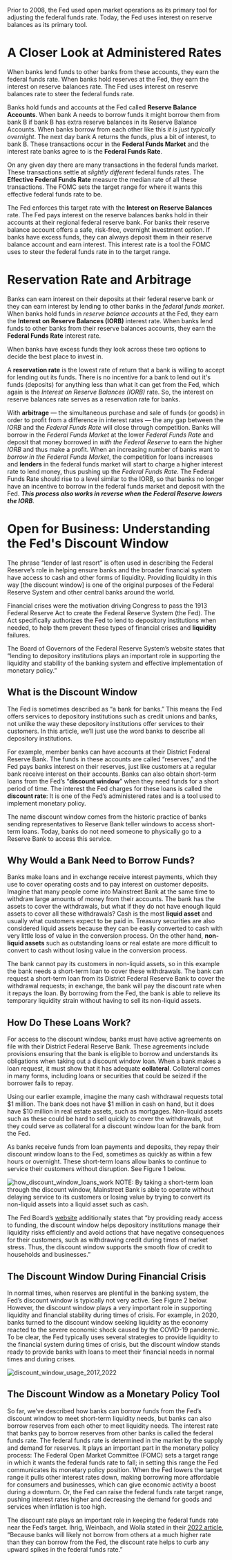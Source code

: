 Prior to 2008, the Fed used open market operations as its primary tool for adjusting the federal funds rate. Today, the Fed uses interest on reserve balances as its primary tool. 

# A Closer Look at Administered Rates
When banks lend funds to other banks from these accounts, they earn the federal funds rate. When banks hold reserves at the Fed, they earn the interest on reserve balances rate. The Fed uses interest on reserve balances rate to steer the federal funds rate.

Banks hold funds and accounts at the Fed called **Reserve Balance Accounts**. When bank A needs to borrow funds it might borrow them from bank B if bank B has extra reserve balances in its Reserve Balance Accounts. When banks borrow from each other like this *it is just typically overnight*. The next day bank A returns the funds, plus a bit of interest, to bank B. These transactions occur in the **Federal Funds Market** and the interest rate banks agree to is the **Federal Funds Rate**.

On any given day there are many transactions in the federal funds market. These transactions settle at _slightly different_ federal funds rates. The **Effective Federal Funds Rate** measure the median rate of all these transactions. The FOMC sets the target range for where it wants this effective federal funds rate to be.

The Fed enforces this target rate with the **Interest on Reserve Balances** rate. The Fed pays interest on the reserve balances banks hold in their accounts at their regional federal reserve bank. For banks their reserve balance account offers a safe, risk-free, overnight investment option. If banks have excess funds, they can always deposit them in their reserve balance account and earn interest. This interest rate is a tool the FOMC uses to steer the federal funds rate in to the target range.

# Reservation Rate and Arbitrage
Banks can earn interest on their deposits at their federal reserve bank *or* they can earn interest by lending to other banks in the *federal funds market*. When banks hold funds in *reserve balance accounts* at the Fed, they earn the **Interest on Reserve Balances (IORB)** interest rate. When banks lend funds to other banks from their reserve balances accounts, they earn the **Federal Funds Rate** interest rate.

When banks have excess funds they look across these two options to decide the best place to invest in.

A **reservation rate** is the lowest rate of return that a bank is willing to accept for lending out its funds. There is no incentive for a bank to lend out it's funds (deposits) for anything less than what it can get from the Fed, which again is the *Interest on Reserve Balances (IORB)* rate. So, the interest on reserve balances rate serves as a reservation rate for banks.

With **arbitrage** — the simultaneous purchase and sale of funds (or goods) in order to profit from a difference in interest rates — the any gap between the *IORB* and the *Federal Funds Rate* will close through competition. Banks will borrow in the *Federal Funds Market* at the lower *Federal Funds Rate* and deposit that money borrowed in *with the Federal Reserve* to earn the higher *IORB* and thus make a profit. When an increasing number of banks want to *borrow in the Federal Funds Market*, the competition for loans increases and **lenders** in the federal funds market will start to charge a higher interest rate to lend money, thus pushing up the *Federal Funds Rate*. The Federal Funds Rate should rise to a level similar to the IORB, so that banks no longer have an incentive to borrow in the federal funds market and deposit with the Fed. ***This process also works in reverse when the Federal Reserve lowers the IORB***.

# Open for Business: Understanding the Fed's Discount Window
The phrase “lender of last resort” is often used in describing the Federal Reserve’s role in helping ensure banks and the broader financial system have access to cash and other forms of liquidity. Providing liquidity in this way [the discount window] is one of the original purposes of the Federal Reserve System and other central banks around the world.

Financial crises were the motivation driving Congress to pass the 1913 Federal Reserve Act to create the Federal Reserve System (the Fed). The Act specifically authorizes the Fed to lend to depository institutions when needed, to help them prevent these types of financial crises and **liquidity** failures.

The Board of Governors of the Federal Reserve System’s website states that “lending to depository institutions plays an important role in supporting the liquidity and stability of the banking system and effective implementation of monetary policy.”

## What is the Discount Window
The Fed is sometimes described as “a bank for banks.” This means the Fed offers services to depository institutions such as credit unions and banks, not unlike the way these depository institutions offer services to their customers. In this article, we’ll just use the word banks to describe all depository institutions.

For example, member banks can have accounts at their District Federal Reserve Bank. The funds in these accounts are called “reserves,” and the Fed pays banks interest on their reserves, just like customers at a regular bank receive interest on their accounts. Banks can also obtain short-term loans from the Fed’s “**discount window**” when they need funds for a short period of time. The interest the Fed charges for these loans is called the **discount rate**: It is one of the Fed’s administered rates and is a tool used to implement monetary policy.

The name discount window comes from the historic practice of banks sending representatives to Reserve Bank teller windows to access short-term loans. Today, banks do not need someone to physically go to a Reserve Bank to access this service.

## Why Would a Bank Need to Borrow Funds?
Banks make loans and in exchange receive interest payments, which they use to cover operating costs and to pay interest on customer deposits. Imagine that many people come into Mainstreet Bank at the same time to withdraw large amounts of money from their accounts. The bank has the assets to cover the withdrawals, but what if they do not have enough liquid assets to cover all these withdrawals? Cash is the most **liquid asset** and usually what customers expect to be paid in. Treasury securities are also considered liquid assets because they can be easily converted to cash with very little loss of value in the conversion process. On the other hand, **non-liquid assets** such as outstanding loans or real estate are more difficult to convert to cash without losing value in the conversion process.

The bank cannot pay its customers in non-liquid assets, so in this example the bank needs a short-term loan to cover these withdrawals. The bank can request a short-term loan from its District Federal Reserve Bank to cover the withdrawal requests; in exchange, the bank will pay the discount rate when it repays the loan. By borrowing from the Fed, the bank is able to relieve its temporary liquidity strain without having to sell its non-liquid assets.

## How Do These Loans Work?
For access to the discount window, banks must have active agreements on file with their District Federal Reserve Bank. These agreements include provisions ensuring that the bank is eligible to borrow and understands its obligations when taking out a discount window loan. When a bank makes a loan request, it must show that it has adequate **collateral**. Collateral comes in many forms, including loans or securities that could be seized if the borrower fails to repay.

Using our earlier example, imagine the many cash withdrawal requests total $1 million. The bank does not have $1 million in cash on hand, but it does have $10 million in real estate assets, such as mortgages. Non-liquid assets such as these could be hard to sell quickly to cover the withdrawals, but they could serve as collateral for a discount window loan for the bank from the Fed.

As banks receive funds from loan payments and deposits, they repay their discount window loans to the Fed, sometimes as quickly as within a few hours or overnight. These short-term loans allow banks to continue to service their customers without disruption. See Figure 1 below.

![how_discount_window_loans_work](../../../.imgs/how_discount_window_loans_work.jpg)
NOTE: By taking a short-term loan through the discount window, Mainstreet Bank is able to operate without delaying service to its customers or losing value by trying to convert its non-liquid assets into a liquid asset such as cash.

The Fed Board’s [website](https://www.federalreserve.gov/regreform/discount-window.htm) additionally states that “by providing ready access to funding, the discount window helps depository institutions manage their liquidity risks efficiently and avoid actions that have negative consequences for their customers, such as withdrawing credit during times of market stress. Thus, the discount window supports the smooth flow of credit to households and businesses.”

## The Discount Window During Financial Crisis
In normal times, when reserves are plentiful in the banking system, the Fed’s discount window is typically not very active. See Figure 2 below. However, the discount window plays a very important role in supporting liquidity and financial stability during times of crisis. For example, in 2020, banks turned to the discount window seeking liquidity as the economy reacted to the severe economic shock caused by the COVID-19 pandemic. To be clear, the Fed typically uses several strategies to provide liquidity to the financial system during times of crisis, but the discount window stands ready to provide banks with loans to meet their financial needs in normal times and during crises.

![discount_window_usage_2017_2022](../../../.imgs/discount_window_usage_2017_2022.jpg)

## The Discount Window as a Monetary Policy Tool
So far, we’ve described how banks can borrow funds from the Fed’s discount window to meet short-term liquidity needs, but banks can also borrow reserves from each other to meet liquidity needs. The interest rate that banks pay to borrow reserves from other banks is called the federal funds rate. The federal funds rate is determined in the market by the supply and demand for reserves. It plays an important part in the monetary policy process: The Federal Open Market Committee (FOMC) sets a target range in which it wants the federal funds rate to fall; in setting this range the Fed communicates its monetary policy position. When the Fed lowers the target range it pulls other interest rates down, making borrowing more affordable for consumers and businesses, which can give economic activity a boost during a downturn. Or, the Fed can raise the federal funds rate target range, pushing interest rates higher and decreasing the demand for goods and services when inflation is too high.

The discount rate plays an important role in keeping the federal funds rate near the Fed’s target. Ihrig, Weinbach, and Wolla stated in their [2022 article](https://www.tandfonline.com/doi/full/10.1080/09538259.2022.2040906), “Because banks will likely not borrow from others at a much higher rate than they can borrow from the Fed, the discount rate helps to curb any upward spikes in the federal funds rate.”
